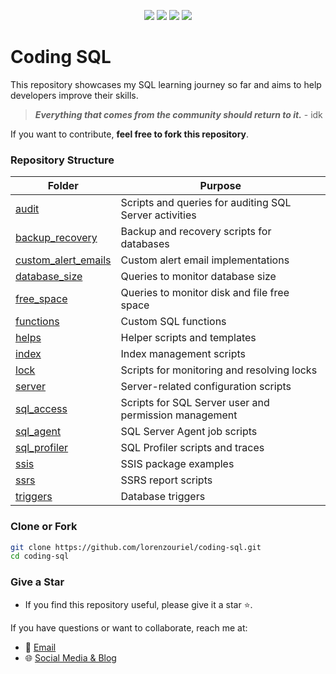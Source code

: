 <div align="center">
    <p>
        <a name="stars"><img src="https://img.shields.io/github/stars/lorenzouriel/coding-sql?style=for-the-badge"></a>
        <a name="forks"><img src="https://img.shields.io/github/forks/lorenzouriel/coding-sql?logoColor=green&style=for-the-badge"></a>
        <a name="contributors"><img src="https://img.shields.io/github/contributors/lorenzouriel/coding-sql?logoColor=green&style=for-the-badge"></a>
        <a name="madeWith"><img src="https://img.shields.io/badge/Made%20with-Markdown-1f425f.svg?style=for-the-badge"></a>
    </p>
</div>

# Coding SQL
This repository showcases my SQL learning journey so far and aims to help developers improve their skills.  

> ***Everything that comes from the community should return to it.*** - idk  

If you want to contribute, **feel free to fork this repository**.

### Repository Structure
| Folder | Purpose |
|--------|---------|
| [audit](./audit/) | Scripts and queries for auditing SQL Server activities |
| [backup_recovery](./backup_recovery/) | Backup and recovery scripts for databases |
| [custom_alert_emails](./custom_alert_emails/) | Custom alert email implementations |
| [database_size](./database_size/) | Queries to monitor database size |
| [free_space](./free_space/) | Queries to monitor disk and file free space |
| [functions](./functions/) | Custom SQL functions |
| [helps](./helps/) | Helper scripts and templates |
| [index](./index/) | Index management scripts |
| [lock](./lock/) | Scripts for monitoring and resolving locks |
| [server](./server/) | Server-related configuration scripts |
| [sql_access](./sql_access/) | Scripts for SQL Server user and permission management |
| [sql_agent](./sql_agent/) | SQL Server Agent job scripts |
| [sql_profiler](./sql_profiler/) | SQL Profiler scripts and traces |
| [ssis](./ssis/) | SSIS package examples |
| [ssrs](./ssrs/) | SSRS report scripts |
| [triggers](./triggers/) | Database triggers |

### Clone or Fork
```bash
git clone https://github.com/lorenzouriel/coding-sql.git
cd coding-sql
```

### Give a Star
- If you find this repository useful, please give it a star ⭐.

If you have questions or want to collaborate, reach me at:

* 📧 [Email](mailto:lorenzouriel394@gmail.com)
* 🌐 [Social Media & Blog](https://lorenzouriel.com/)